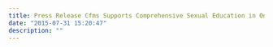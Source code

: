 ```yaml
---
title: Press Release Cfms Supports Comprehensive Sexual Education in Ontario
date: "2015-07-31 15:20:47"
description: ""
---
```

